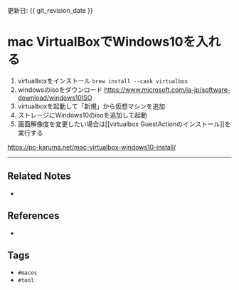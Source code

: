 更新日: {{ git_revision_date }}

# mac VirtualBoxでWindows10を入れる
1. virtualboxをインストール `brew install --cask virtualbox`
2. windowsのisoをダウンロード https://www.microsoft.com/ja-jp/software-download/windows10ISO
3. virtualboxを起動して「新規」から仮想マシンを追加
4. ストレージにWindows10のisoを追加して起動
5. 画面解像度を変更したい場合は[[virtualbox GuestActionのインストール]]を実行する


https://pc-karuma.net/mac-virtualbox-windows10-install/



---
## Related Notes
- 

## References
- 

## Tags
- `#macos`
- `#tool` 